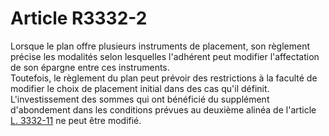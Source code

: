 # Article R3332-2

  
Lorsque le plan offre plusieurs instruments de placement, son règlement précise les modalités selon lesquelles l'adhérent peut modifier l'affectation de son épargne entre ces instruments.   
Toutefois, le règlement du plan peut prévoir des restrictions à la faculté de modifier le choix de placement initial dans des cas qu'il définit. L'investissement des sommes qui ont bénéficié du supplément d'abondement dans les conditions prévues au deuxième alinéa de l'article [L. 3332-11][1] ne peut être modifié.

 [1]: /affichCodeArticle.do?cidTexte=LEGITEXT000006072050&idArticle=LEGIARTI000006903052&dateTexte=&categorieLien=cid